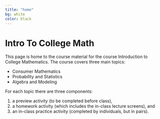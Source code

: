 ```yaml
---
title: "home"
bg: white
color: black
---
```

# Intro To College Math 

This page is home to the course material for the course Introduction to College Mathematics. The course covers three main topics:

* Consumer Mathematics
* Probability and Statistics
* Algebra and Modeling

For each topic there are three components:
1. a preview activity (to be completed before class), 
2. a homework activity (which includes the in-class lecture screens), and 
3. an in-class practice activity (completed by individuals, but in pairs).
